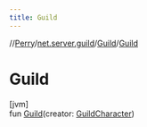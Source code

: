 ```yaml
---
title: Guild
---
```

//[Perry](../../../index.html)/[net.server.guild](../index.html)/[Guild](index.html)/[Guild](-guild.html)



# Guild



[jvm]\
fun [Guild](-guild.html)(creator: [GuildCharacter](../-guild-character/index.html))




